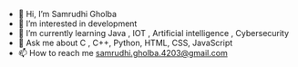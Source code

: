 - 👋 Hi, I’m Samrudhi Gholba
- 👀 I’m interested in development 
- 🌱 I’m currently learning Java , IOT , Artificial intelligence , Cybersecurity 
- 💬 Ask me about C , C++, Python, HTML, CSS, JavaScript
- 📫 How to reach me samrudhi.gholba.4203@gmail.com


<!---
SamrudhiGholba04/SamrudhiGholba04 is a ✨ special ✨ repository because its `README.md` (this file) appears on your GitHub profile.
You can click the Preview link to take a look at your changes.
--->
